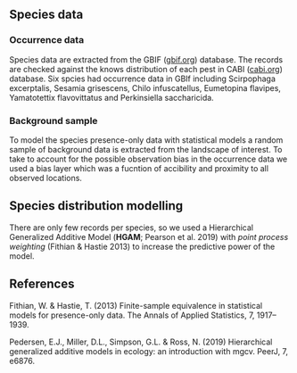 ## Species data

### Occurrence data

Species data are extracted from the GBIF
([gbif.org](https://www.gbif.org)) database. The records are checked
against the knows distribution of each pest in CABI
([cabi.org](https://www.cabi.org)) database. Six spcies had occurrence
data in GBIf including Scirpophaga excerptalis, Sesamia grisescens,
Chilo infuscatellus, Eumetopina flavipes, Yamatotettix flavovittatus and
Perkinsiella saccharicida.

<!-- ```{r fig.width=6, fig.height=7} -->
<!-- knitr::include_graphics("figs/species_fig.jpg") -->
<!-- ``` -->

### Background sample

To model the species presence-only data with statistical models a random
sample of background data is extracted from the landscape of interest.
To take to account for the possible observation bias in the occurrence
data we used a bias layer which was a fucntion of accibility and
proximity to all observed locations.

## Species distribution modelling

There are only few records per species, so we used a Hierarchical
Generalized Additive Model (**HGAM**; Pearson et al. 2019) with *point
process weighting* (Fithian & Hastie 2013) to increase the predictive
power of the model.

## References

Fithian, W. & Hastie, T. (2013) Finite-sample equivalence in statistical
models for presence-only data. The Annals of Applied Statistics, 7,
1917–1939.

Pedersen, E.J., Miller, D.L., Simpson, G.L. & Ross, N. (2019)
Hierarchical generalized additive models in ecology: an introduction
with mgcv. PeerJ, 7, e6876.
